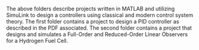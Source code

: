 The above folders describe projects written in MATLAB and utilizing SimuLink to design a controllers using classical and modern control system theory.
The first folder contains a project to design a PID controller as described in the PDF associated.
The second folder contains a project that designs and simulates a Full-Order and Reduced-Order Linear Observers for a Hydrogen Fuel Cell.
